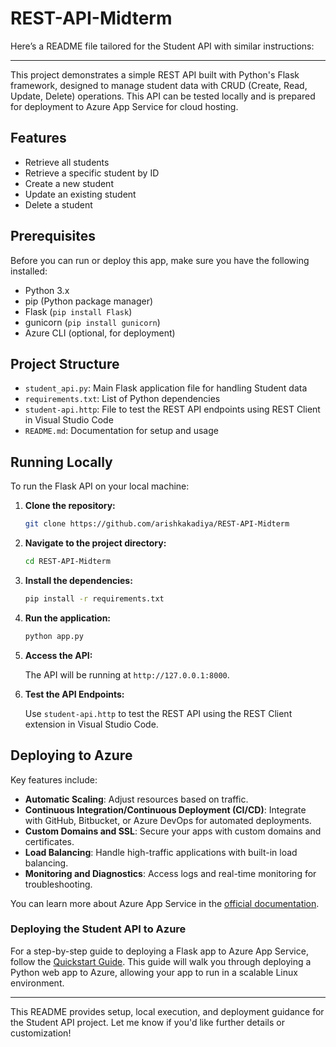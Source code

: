 # REST-API-Midterm

Here’s a README file tailored for the Student API with similar instructions:

---

This project demonstrates a simple REST API built with Python's Flask framework, designed to manage student data with CRUD (Create, Read, Update, Delete) operations. This API can be tested locally and is prepared for deployment to Azure App Service for cloud hosting.

## Features

- Retrieve all students
- Retrieve a specific student by ID
- Create a new student
- Update an existing student
- Delete a student

## Prerequisites

Before you can run or deploy this app, make sure you have the following installed:

- Python 3.x
- pip (Python package manager)
- Flask (`pip install Flask`)
- gunicorn (`pip install gunicorn`)
- Azure CLI (optional, for deployment)

## Project Structure

- `student_api.py`: Main Flask application file for handling Student data
- `requirements.txt`: List of Python dependencies
- `student-api.http`: File to test the REST API endpoints using REST Client in Visual Studio Code
- `README.md`: Documentation for setup and usage

## Running Locally

To run the Flask API on your local machine:

1. **Clone the repository:**

   ```bash
   git clone https://github.com/arishkakadiya/REST-API-Midterm
   ```

2. **Navigate to the project directory:**

   ```bash
   cd REST-API-Midterm
   ```

3. **Install the dependencies:**

   ```bash
   pip install -r requirements.txt
   ```

4. **Run the application:**

   ```bash
   python app.py
   ```

5. **Access the API:**

   The API will be running at `http://127.0.0.1:8000`.

6. **Test the API Endpoints:**

   Use `student-api.http` to test the REST API using the REST Client extension in Visual Studio Code.

## Deploying to Azure


Key features include:
- **Automatic Scaling**: Adjust resources based on traffic.
- **Continuous Integration/Continuous Deployment (CI/CD)**: Integrate with GitHub, Bitbucket, or Azure DevOps for automated deployments.
- **Custom Domains and SSL**: Secure your apps with custom domains and certificates.
- **Load Balancing**: Handle high-traffic applications with built-in load balancing.
- **Monitoring and Diagnostics**: Access logs and real-time monitoring for troubleshooting.

You can learn more about Azure App Service in the [official documentation](https://learn.microsoft.com/en-us/azure/app-service/).

### Deploying the Student API to Azure

For a step-by-step guide to deploying a Flask app to Azure App Service, follow the [Quickstart Guide](https://learn.microsoft.com/en-us/azure/app-service/quickstart-python?tabs=flask%2Cwindows%2Cazure-cli%2Cazure-cli-deploy%2Cdeploy-instructions-azportal%2Cterminal-bash%2Cdeploy-instructions-zip-azcli). This guide will walk you through deploying a Python web app to Azure, allowing your app to run in a scalable Linux environment.

--- 

This README provides setup, local execution, and deployment guidance for the Student API project. Let me know if you'd like further details or customization!